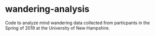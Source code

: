 wandering-analysis
==================

Code to analyze mind wandering data collected from particpants in the Spring of 2019 at the University of New Hampshire.